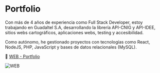 # Portfolio

Con más de 4 años de experiencia como Full Stack Developer, estoy trabajando en Guadaltel S.A, desarrollando la librería API-CNIG y API-IDEE, sitios webs cartográficos, aplicaciones webs, testing y accesibilidad.

Como autónomo, he gestionado proyectos con tecnologías como React, NodeJS, PHP, JavaScript y bases de datos relacionales (MySQL).

🔗 [ WEB - Portfolio](https://portfolio-alvarocodes.netlify.app/)

![WEB](https://github.com/user-attachments/assets/f7b99280-a5b4-4b9b-8617-75672d611485)
